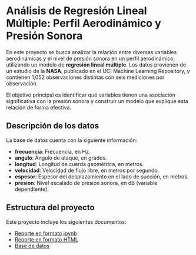 # Análisis de Regresión Lineal Múltiple: Perfil Aerodinámico y Presión Sonora

En este proyecto se busca analizar la relación entre diversas variables aerodinámicas y el nivel de presión sonora en un perfil aerodinámico, utilizando un modelo de **regresión lineal múltiple**. Los datos provienen de un estudio de la **NASA**, publicado en el UCI Machine Learning Repository, y contienen 1,052 observaciones distintas con seis mediciones por observación.

El objetivo principal es identificar qué variables tienen una asociación significativa con la presión sonora y construir un modelo que explique esta relación de forma efectiva.

## Descripción de los datos

La base de datos cuenta con la siguiente información:

- **frecuencia**: Frecuencia, en Hz.
- **angulo**: Ángulo de ataque, en grados.
- **longitud**: Longitud de cuerda geométrica, en metros.
- **velocidad**: Velocidad de flujo libre, en metros por segundo.
- **espesor**: Espesor del desplazamiento en el lado de succión, en metros.
- **presion**: Nivel escalado de presión sonora, en dB (variable dependiente).

## Estructura del proyecto

Este proyecto incluye los siguientes documentos:

- [Reporte en formato ipynb](./A1.3%NASA.ipynb)
- [Reporte en formato HTML](./A1.3%NASA.html)
- [Base de datos](./A1.3%NASA.csv)
